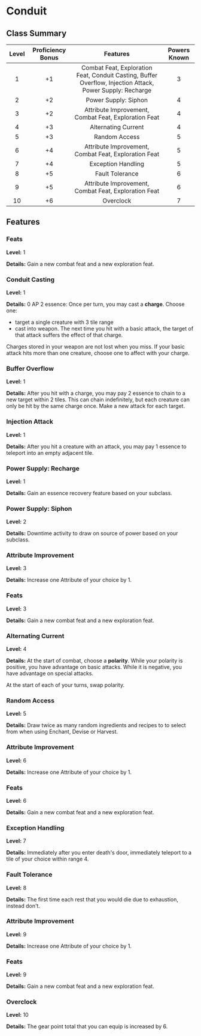 # Conduit

## Class Summary

| Level | Proficiency Bonus |                                                 Features                                                  | Powers Known |
| :---: | :---------------: | :-------------------------------------------------------------------------------------------------------: | :----------: |
|   1   |        +1         | Combat Feat, Exploration Feat, Conduit Casting, Buffer Overflow, Injection Attack, Power Supply: Recharge |      3       |
|   2   |        +2         |                                           Power Supply: Siphon                                            |      4       |
|   3   |        +2         |                           Attribute Improvement, Combat Feat, Exploration Feat                            |      4       |
|   4   |        +3         |                                            Alternating Current                                            |      4       |
|   5   |        +3         |                                               Random Access                                               |      5       |
|   6   |        +4         |                           Attribute Improvement, Combat Feat, Exploration Feat                            |      5       |
|   7   |        +4         |                                            Exception Handling                                             |      5       |
|   8   |        +5         |                                              Fault Tolerance                                              |      6       |
|   9   |        +5         |                           Attribute Improvement, Combat Feat, Exploration Feat                            |      6       |
|  10   |        +6         |                                                 Overclock                                                 |      7       |

## Features

### Feats

**Level:** 1

**Details:** Gain a new combat feat and a new exploration feat.

### Conduit Casting

**Level:** 1

**Details:** 0 AP 2 essence: Once per turn, you may cast a **charge**. Choose one:

- target a single creature with 3 tile range
- cast into weapon. The next time you hit with a basic attack, the target of that attack suffers the effect of that charge.

Charges stored in your weapon are not lost when you miss. If your basic attack hits more than one creature, choose one to affect with your charge.

### Buffer Overflow

**Level:** 1

**Details:** After you hit with a charge, you may pay 2 essence to chain to a new target within 2 tiles. This can chain indefinitely, but each creature can only be hit by the same charge once. Make a new attack for each target.

### Injection Attack

**Level:** 1

**Details:** After you hit a creature with an attack, you may pay 1 essence to teleport into an empty adjacent tile.

### Power Supply: Recharge

**Level:** 1

**Details:** Gain an essence recovery feature based on your subclass.

### Power Supply: Siphon

**Level:** 2

**Details:** Downtime activity to draw on source of power based on your subclass.

### Attribute Improvement

**Level:** 3

**Details:** Increase one Attribute of your choice by 1.

### Feats

**Level:** 3

**Details:** Gain a new combat feat and a new exploration feat.

### Alternating Current

**Level:** 4

**Details:** At the start of combat, choose a **polarity**. While your polarity is positive, you have advantage on basic attacks. While it is negative, you have advantage on special attacks.

At the start of each of your turns, swap polarity.

### Random Access

**Level:** 5

**Details:** Draw twice as many random ingredients and recipes to to select from when using Enchant, Devise or Harvest.

### Attribute Improvement

**Level:** 6

**Details:** Increase one Attribute of your choice by 1.

### Feats

**Level:** 6

**Details:** Gain a new combat feat and a new exploration feat.

### Exception Handling

**Level:** 7

**Details:** Immediately after you enter death's door, immediately teleport to a tile of your choice within range 4.

### Fault Tolerance

**Level:** 8

**Details:** The first time each rest that you would die due to exhaustion, instead don't.

### Attribute Improvement

**Level:** 9

**Details:** Increase one Attribute of your choice by 1.

### Feats

**Level:** 9

**Details:** Gain a new combat feat and a new exploration feat.

### Overclock

**Level:** 10

**Details:** The gear point total that you can equip is increased by 6.
